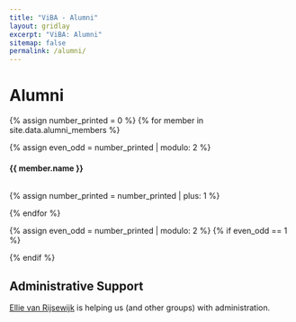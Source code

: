 ```yaml
---
title: "ViBA - Alumni"
layout: gridlay
excerpt: "ViBA: Alumni"
sitemap: false
permalink: /alumni/
---
```


# Alumni

{% assign number_printed = 0 %}
{% for member in site.data.alumni_members %}

{% assign even_odd = number_printed | modulo: 2 %}


<div class="col-sm-12 clearfix">
  <h4>{{ member.name }}</h4>
  <ul style="overflow: hidden">

  </ul>
</div>

{% assign number_printed = number_printed | plus: 1 %}


{% endfor %}

{% assign even_odd = number_printed | modulo: 2 %}
{% if even_odd == 1 %}
</div>
{% endif %}


## Administrative Support
<a href="mailto:Rijsewijk@Physics.LeidenUniv.nl">Ellie van Rijsewijk</a> is helping us (and other groups) with administration.
